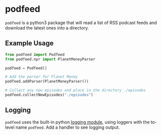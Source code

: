 # podfeed
`podfeed` is a python3 package that will read a list of RSS podcast feeds and download the latest ones into a directory.

## Example Usage
```python
from podfeed import Podfeed
from podfeed.npr import PlanetMoneyParser

podfeed = Podfeed()

# Add the parser for Planet Money
podfeed.addParser(PlanetMoneyParser())

# Collect any new episodes and place in the directory ./episodes
podfeed.collectNewEpisodes("./episodes")
```

## Logging
`podfeed` uses the built-in python [logging module](https://docs.python.org/3/library/logging.html), using loggers with the to-level name `podfeed`. Add a handler to see logging output.
